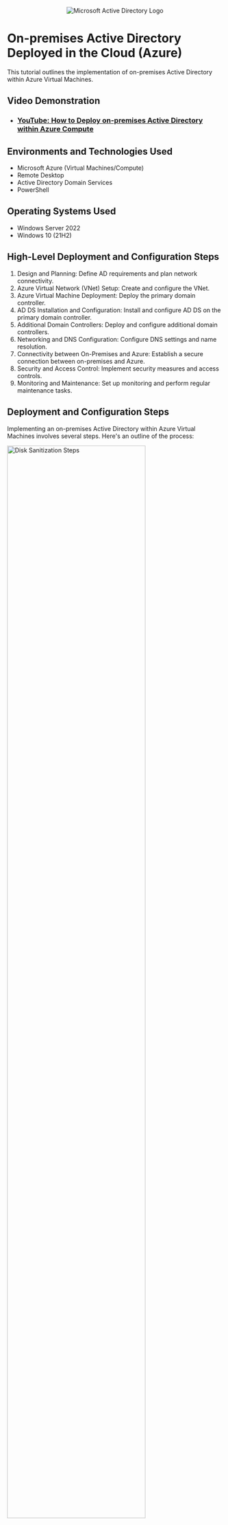 <p align="center">
<img src="https://i.imgur.com/pU5A58S.png" alt="Microsoft Active Directory Logo"/>
</p>

<h1>On-premises Active Directory Deployed in the Cloud (Azure)</h1>
This tutorial outlines the implementation of on-premises Active Directory within Azure Virtual Machines.<br />

<h2>Video Demonstration</h2>

- ### [YouTube: How to Deploy on-premises Active Directory within Azure Compute](https://www.youtube.com)

<h2>Environments and Technologies Used</h2>

- Microsoft Azure (Virtual Machines/Compute)
- Remote Desktop
- Active Directory Domain Services
- PowerShell

<h2>Operating Systems Used </h2>

- Windows Server 2022
- Windows 10 (21H2)

<h2>High-Level Deployment and Configuration Steps</h2>

1. Design and Planning: Define AD requirements and plan network connectivity.
2. Azure Virtual Network (VNet) Setup: Create and configure the VNet.
3. Azure Virtual Machine Deployment: Deploy the primary domain controller.
4. AD DS Installation and Configuration: Install and configure AD DS on the primary domain controller.
5. Additional Domain Controllers: Deploy and configure additional domain controllers.
6. Networking and DNS Configuration: Configure DNS settings and name resolution.
7. Connectivity between On-Premises and Azure: Establish a secure connection between on-premises and Azure.
8. Security and Access Control: Implement security measures and access controls.
9. Monitoring and Maintenance: Set up monitoring and perform regular maintenance tasks.

<h2>Deployment and Configuration Steps</h2>

Implementing an on-premises Active Directory within Azure Virtual Machines involves several steps. Here's an outline of the process:

<p>
<img src="https://i.imgur.com/DJmEXEB.png" height="80%" width="80%" alt="Disk Sanitization Steps"/>
</p>
<p>
   
1. **Design and Planning:**
   - Define the requirements for your Active Directory (AD) environment, including domain structure, forest, and domain names.
   - Determine the number of domain controllers needed and their hardware specifications.
   - Plan the network connectivity between your on-premises environment and Azure, considering VPN or ExpressRoute options.
   
<p>
<img src="https://i.imgur.com/DJmEXEB.png" height="80%" width="80%" alt="Disk Sanitization Steps"/>
</p>
<p>
   
2. **Azure Virtual Network (VNet) Setup:**
   - Create a new Virtual Network in Azure to host your virtual machines (VMs) that will serve as domain controllers.
   - Define the address space and subnets for the VNet.
   - Configure network security groups (NSGs) to control inbound and outbound traffic.
   
<p>
<img src="https://i.imgur.com/DJmEXEB.png" height="80%" width="80%" alt="Disk Sanitization Steps"/>
</p>
<p>
   
3. **Azure Virtual Machine Deployment:**
   - Deploy the first virtual machine that will act as the primary domain controller (DC).
   - Choose an appropriate VM size, operating system, and disk configuration.
   - Configure networking settings, including the virtual network, subnet, and public IP address.
   
<p>
<img src="https://i.imgur.com/DJmEXEB.png" height="80%" width="80%" alt="Disk Sanitization Steps"/>
</p>
<p>
   
4. **AD DS Installation and Configuration:**
   - Install the Active Directory Domain Services (AD DS) role on the primary domain controller.
   - Promote the VM to a domain controller using the Directory Service Installation Wizard.
   - Configure the forest and domain functional levels, DNS, and site information.
   
<p>
<img src="https://i.imgur.com/DJmEXEB.png" height="80%" width="80%" alt="Disk Sanitization Steps"/>
</p>
<p>
   
5. **Additional Domain Controllers:**
   - Deploy additional virtual machines in Azure to act as additional domain controllers for redundancy and fault tolerance.
   - Join these VMs to the domain and promote them to domain controllers.
   - Ensure proper replication between the domain controllers.
   
<p>
<img src="https://i.imgur.com/DJmEXEB.png" height="80%" width="80%" alt="Disk Sanitization Steps"/>
</p>
<p>
   
6. **Networking and DNS Configuration:**
   - Configure DNS settings on the virtual machines to use the primary domain controller as the preferred DNS server.
   - Ensure proper name resolution between the on-premises environment and Azure VMs by configuring DNS forwarders and/or conditional forwarding.
   
<p>
<img src="https://i.imgur.com/DJmEXEB.png" height="80%" width="80%" alt="Disk Sanitization Steps"/>
</p>
<p>
   
7. **Connectivity between On-Premises and Azure:**
   - Establish a secure connection between your on-premises network and the Azure VNet.
   - Configure a site-to-site VPN or set up an ExpressRoute circuit.
   - Ensure that the required ports and protocols are allowed through firewalls and NSGs.
   
<p>
<img src="https://i.imgur.com/DJmEXEB.png" height="80%" width="80%" alt="Disk Sanitization Steps"/>
</p>
<p>
   
8. **Security and Access Control:**
   - Implement security measures, such as Azure Network Security Groups and Azure Firewall, to protect your Azure environment.
   - Configure appropriate access control for administrative accounts and group policies.
   - Implement Multi-Factor Authentication (MFA) for additional security.
   
<p>
<img src="https://i.imgur.com/DJmEXEB.png" height="80%" width="80%" alt="Disk Sanitization Steps"/>
</p>
<p>
   
9. **Monitoring and Maintenance:**
   - Set up monitoring and logging solutions to monitor the health and performance of your AD environment.
   - Regularly monitor replication, event logs, and domain controller status.
   - Apply regular updates and patches to keep the virtual machines and Active Directory up to date.

Remember that this is just an outline, and each step involves specific configuration details and considerations. It is recommended to refer to Azure documentation and best practices for detailed instructions and guidance during the implementation process.
